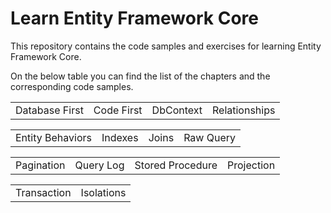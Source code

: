 # Learn Entity Framework Core

This repository contains the code samples and exercises for learning Entity Framework Core.

On the below table you can find the list of the chapters and the corresponding code samples.




<table>
<tr>
<td> <a src="./Docs/doc1.md">Database First </a> </td>
<td> <a src="./Docs/doc2.md">Code First  </a> </td>
<td> <a src="./Docs/doc3.md"> DbContext </a> </td>
<td> <a src="./Docs/doc4.md"> Relationships </a> </td>
</tr>
</table>

<table>
<tr>
<td> <a src="./Docs/doc5.md"> Entity Behaviors</a> </td>
<td> <a src="./Docs/doc6.md"> Indexes  </a> </td>
<td> <a src="./Docs/doc7.md"> Joins  </a> </td>
<td> <a src="./Docs/doc8.md"> Raw Query </a> </td>
</tr>
</table>

<table>
<tr>
<td> <a src="./Docs/doc9.md"> Pagination</a> </td>
<td> <a src="./Docs/doc10.md"> Query Log </a> </td>
<td> <a src="./Docs/doc11.md"> Stored Procedure </a> </td>
<td> <a src="./Docs/doc12.md"> Projection </a> </td>
</tr>
</table>

<table>
<tr>
<td> <a src="./Docs/doc13.md"> Transaction</a> </td>
<td> <a src="./Docs/doc14.md"> Isolations </a> </td>
</tr>
</table>




